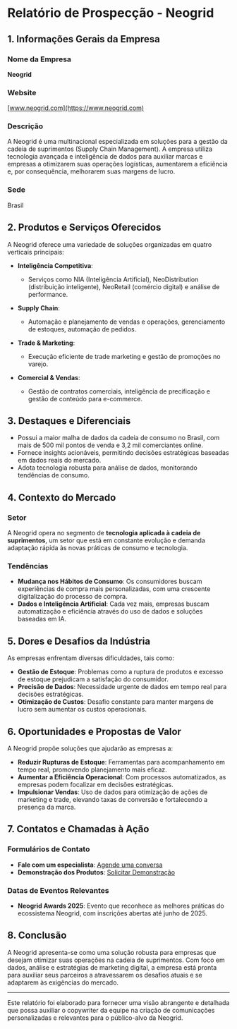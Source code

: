 # Relatório de Prospecção - Neogrid

## 1. Informações Gerais da Empresa

### Nome da Empresa
**Neogrid**

### Website
[www.neogrid.com](https://www.neogrid.com)

### Descrição
A Neogrid é uma multinacional especializada em soluções para a gestão da cadeia de suprimentos (Supply Chain Management). A empresa utiliza tecnologia avançada e inteligência de dados para auxiliar marcas e empresas a otimizarem suas operações logísticas, aumentarem a eficiência e, por consequência, melhorarem suas margens de lucro.

### Sede
Brasil

## 2. Produtos e Serviços Oferecidos
A Neogrid oferece uma variedade de soluções organizadas em quatro verticais principais:

- **Inteligência Competitiva**:
  - Serviços como NIA (Inteligência Artificial), NeoDistribution (distribuição inteligente), NeoRetail (comércio digital) e análise de performance.
  
- **Supply Chain**:
  - Automação e planejamento de vendas e operações, gerenciamento de estoques, automação de pedidos.
  
- **Trade & Marketing**:
  - Execução eficiente de trade marketing e gestão de promoções no varejo.
  
- **Comercial & Vendas**:
  - Gestão de contratos comerciais, inteligência de precificação e gestão de conteúdo para e-commerce.

## 3. Destaques e Diferenciais
- Possui a maior malha de dados da cadeia de consumo no Brasil, com mais de 500 mil pontos de venda e 3,2 mil comerciantes online.
- Fornece insights acionáveis, permitindo decisões estratégicas baseadas em dados reais do mercado.
- Adota tecnologia robusta para análise de dados, monitorando tendências de consumo.

## 4. Contexto do Mercado

### Setor
A Neogrid opera no segmento de **tecnologia aplicada à cadeia de suprimentos**, um setor que está em constante evolução e demanda adaptação rápida às novas práticas de consumo e tecnologia.

### Tendências
- **Mudança nos Hábitos de Consumo**: Os consumidores buscam experiências de compra mais personalizadas, com uma crescente digitalização do processo de compra.
- **Dados e Inteligência Artificial**: Cada vez mais, empresas buscam automatização e eficiência através do uso de dados e soluções baseadas em IA.

## 5. Dores e Desafios da Indústria
As empresas enfrentam diversas dificuldades, tais como:
- **Gestão de Estoque**: Problemas como a ruptura de produtos e excesso de estoque prejudicam a satisfação do consumidor.
- **Precisão de Dados**: Necessidade urgente de dados em tempo real para decisões estratégicas.
- **Otimização de Custos**: Desafio constante para manter margens de lucro sem aumentar os custos operacionais.

## 6. Oportunidades e Propostas de Valor
A Neogrid propõe soluções que ajudarão as empresas a:
- **Reduzir Rupturas de Estoque**: Ferramentas para acompanhamento em tempo real, promovendo planejamento mais eficaz.
- **Aumentar a Eficiência Operacional**: Com processos automatizados, as empresas podem focalizar em decisões estratégicas.
- **Impulsionar Vendas**: Uso de dados para otimização de ações de marketing e trade, elevando taxas de conversão e fortalecendo a presença da marca.

## 7. Contatos e Chamadas à Ação

### Formulários de Contato
- **Fale com um especialista**: [Agende uma conversa](https://neogrid.com/fale-com-um-especialista)
- **Demonstração dos Produtos**: [Solicitar Demonstração](https://neogrid.com/en/demo/)

### Datas de Eventos Relevantes
- **Neogrid Awards 2025**: Evento que reconhece as melhores práticas do ecossistema Neogrid, com inscrições abertas até junho de 2025.

## 8. Conclusão
A Neogrid apresenta-se como uma solução robusta para empresas que desejam otimizar suas operações na cadeia de suprimentos. Com foco em dados, análise e estratégias de marketing digital, a empresa está pronta para auxiliar seus parceiros a atravessarem os desafios atuais e se adaptarem às exigências do mercado.

---

Este relatório foi elaborado para fornecer uma visão abrangente e detalhada que possa auxiliar o copywriter da equipe na criação de comunicações personalizadas e relevantes para o público-alvo da Neogrid.